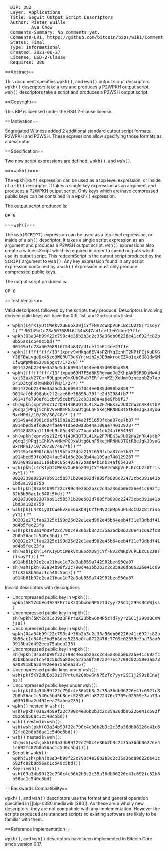 <pre>
  BIP: 382
  Layer: Applications
  Title: Segwit Output Script Descriptors
  Author: Pieter Wuille <pieter@wuille.net>
          Ava Chow <me@achow101.com>
  Comments-Summary: No comments yet.
  Comments-URI: https://github.com/bitcoin/bips/wiki/Comments:BIP-0382
  Status: Final
  Type: Informational
  Created: 2021-06-27
  License: BSD-2-Clause
  Requires: 380
</pre>

==Abstract==

This document specifies <tt>wpkh()</tt>, and <tt>wsh()</tt> output script descriptors.
<tt>wpkh()</tt> descriptors take a key and produces a P2WPKH output script.
<tt>wsh()</tt> descriptors take a script and produces a P2WSH output script.

==Copyright==

This BIP is licensed under the BSD 2-clause license.

==Motivation==

Segregated Witness added 2 additional standard output script formats: P2WPKH and P2WSH.
These expressions allow specifying those formats as a descriptor.

==Specification==

Two new script expressions are defined: <tt>wpkh()</tt>, and <tt>wsh()</tt>.

===<tt>wpkh()</tt>===

The <tt>wpkh(KEY)</tt> expression can be used as a top level expression, or inside of a <tt>sh()</tt> descriptor.
It takes a single key expression as an argument and produces a P2WPKH output script.
Only keys which are/have compressed public keys can be contained in a <tt>wpkh()</tt> expression.

The output script produced is:
<pre>
OP_0 <KEY_hash160>
</pre>

===<tt>wsh()</tt>===

The <tt>wsh(SCRIPT)</tt> expression can be used as a top level expression, or inside of a <tt>sh()</tt> descriptor.
It takes a single script expression as an argument and produces a P2WSH output script.
<tt>wsh()</tt> expressions also create a witnessScript which is required in order to spend outputs which use its output script.
This redeemScript is the output script produced by the <tt>SCRIPT</tt> argument to <tt>wsh()</tt>.
Any key expression found in any script expression contained by a <tt>wsh()</tt> expression must only produce compressed public keys.

The output script produced is:
<pre>
OP_0 <SCRIPT_sha256>
</pre>

==Test Vectors==

Valid descriptors followed by the scripts they produce. Descriptors involving derived child keys will have the 0th, 1st, and 2nd scripts listed.

* <tt>wpkh(L4rK1yDtCWekvXuE6oXD9jCYfFNV2cWRpVuPLBcCU2z8TrisoyY1)</tt>
** <tt>00149a1c78a507689f6f54b847ad1cef1e614ee23f1e</tt>
* <tt>wpkh(03a34b99f22c790c4e36b2b3c2c35a36db06226e41c692fc82b8b56ac1c540c5bd)</tt>
** <tt>00149a1c78a507689f6f54b847ad1cef1e614ee23f1e</tt>
* <tt>wpkh([ffffffff/13']xprv9vHkqa6EV4sPZHYqZznhT2NPtPCjKuDKGY38FBWLvgaDx45zo9WQRUT3dKYnjwih2yJD9mkrocEZXo1ex8G81dwSM1fwqWpWkeS3v86pgKt/1/2/0)</tt>
** <tt>0014326b2249e3a25d5dc60935f044ee835d090ba859</tt>
* <tt>wpkh([ffffffff/13']xpub69H7F5d8KSRgmmdJg2KhpAK8SR3DjMwAdkxj3ZuxV27CprR9LgpeyGmXUbC6wb7ERfvrnKZjXoUmmDznezpbZb7ap6r1D3tgFxHmwMkQTPH/1/2/*)</tt>
** <tt>0014326b2249e3a25d5dc60935f044ee835d090ba859</tt>
** <tt>0014af0bd98abc2f2cae66e36896a39ffe2d32984fb7</tt>
** <tt>00141fa798efd1cbf95cebf912c031b8a4a6e9fb9f27</tt>
* <tt>sh(wpkh(xprv9s21ZrQH143K3QTDL4LXw2F7HEK3wJUD2nW2nRk4stbPy6cq3jPPqjiChkVvvNKmPGJxWUtg6LnF5kejMRNNU3TGtRBeJgk33yuGBxrMPHi/10/20/30/40/*'))</tt>
** <tt>a9149a4d9901d6af519b2a23d4a2f51650fcba87ce7b87</tt>
** <tt>a914bed59fc0024fae941d6e20a3b44a109ae740129287</tt>
** <tt>a9148483aa1116eb9c05c482a72bada4b1db24af654387</tt>
* <tt>sh(wpkh(xprv9s21ZrQH143K3QTDL4LXw2F7HEK3wJUD2nW2nRk4stbPy6cq3jPPqjiChkVvvNKmPGJxWUtg6LnF5kejMRNNU3TGtRBeJgk33yuGBxrMPHi/10/20/30/40/*h))</tt>
** <tt>a9149a4d9901d6af519b2a23d4a2f51650fcba87ce7b87</tt>
** <tt>a914bed59fc0024fae941d6e20a3b44a109ae740129287</tt>
** <tt>a9148483aa1116eb9c05c482a72bada4b1db24af654387</tt>
* <tt>wsh(pkh(L4rK1yDtCWekvXuE6oXD9jCYfFNV2cWRpVuPLBcCU2z8TrisoyY1))</tt>
** <tt>0020338e023079b91c58571b20e602d7805fb808c22473cbc391a41b1bd3a192e75b</tt>
* <tt>wsh(pkh(03a34b99f22c790c4e36b2b3c2c35a36db06226e41c692fc82b8b56ac1c540c5bd))</tt>
** <tt>0020338e023079b91c58571b20e602d7805fb808c22473cbc391a41b1bd3a192e75b</tt>
* <tt>wsh(pk(L4rK1yDtCWekvXuE6oXD9jCYfFNV2cWRpVuPLBcCU2z8TrisoyY1))</tt>
** <tt>00202e271faa2325c199d25d22e1ead982e45b64eeb4f31e73dbdf41bd4b5fec23fa</tt>
* <tt>wsh(pk(03a34b99f22c790c4e36b2b3c2c35a36db06226e41c692fc82b8b56ac1c540c5bd))</tt>
** <tt>00202e271faa2325c199d25d22e1ead982e45b64eeb4f31e73dbdf41bd4b5fec23fa</tt>
* <tt>sh(wsh(pkh(L4rK1yDtCWekvXuE6oXD9jCYfFNV2cWRpVuPLBcCU2z8TrisoyY1)))</tt>
** <tt>a914b61b92e2ca21bac1e72a3ab859a742982bea960a87</tt>
* <tt>sh(wsh(pkh(03a34b99f22c790c4e36b2b3c2c35a36db06226e41c692fc82b8b56ac1c540c5bd)))</tt>
** <tt>a914b61b92e2ca21bac1e72a3ab859a742982bea960a87</tt>

Invalid descriptors with descriptions

* Uncompressed public key in <tt>wpkh()</tt>: <tt>wpkh(5KYZdUEo39z3FPrtuX2QbbwGnNP5zTd7yyr2SC1j299sBCnWjss)</tt>
* Uncompressed public key in <tt>wpkh()</tt>: <tt>sh(wpkh(5KYZdUEo39z3FPrtuX2QbbwGnNP5zTd7yyr2SC1j299sBCnWjss))</tt>
* Uncompressed public key in <tt>wpkh()</tt>: <tt>wpkh(04a34b99f22c790c4e36b2b3c2c35a36db06226e41c692fc82b8b56ac1c540c5bd5b8dec5235a0fa8722476c7709c02559e3aa73aa03918ba2d492eea75abea235)</tt>
* Uncompressed public key in <tt>wpkh()</tt>: <tt>sh(wpkh(04a34b99f22c790c4e36b2b3c2c35a36db06226e41c692fc82b8b56ac1c540c5bd5b8dec5235a0fa8722476c7709c02559e3aa73aa03918ba2d492eea75abea235))</tt>
* Uncompressed public keys under <tt>wsh()</tt>: <tt>wsh(pk(5KYZdUEo39z3FPrtuX2QbbwGnNP5zTd7yyr2SC1j299sBCnWjss))</tt>
* Uncompressed public keys under <tt>wsh()</tt>: <tt>wsh(pk(04a34b99f22c790c4e36b2b3c2c35a36db06226e41c692fc82b8b56ac1c540c5bd5b8dec5235a0fa8722476c7709c02559e3aa73aa03918ba2d492eea75abea235))</tt>
* <tt>wpkh()</tt> nested in <tt>wsh()</tt>: <tt>wsh(wpkh(03a34b99f22c790c4e36b2b3c2c35a36db06226e41c692fc82b8b56ac1c540c5bd))</tt>
* <tt>wsh()</tt> nested in <tt>wsh()</tt>: <tt>wsh(wsh(pkh(03a34b99f22c790c4e36b2b3c2c35a36db06226e41c692fc82b8b56ac1c540c5bd)))</tt>
* <tt>wsh()</tt> nested in <tt>wsh()</tt>: <tt>sh(wsh(wsh(pkh(03a34b99f22c790c4e36b2b3c2c35a36db06226e41c692fc82b8b56ac1c540c5bd))))</tt>
* Script in <tt>wpkh()</tt>: <tt>wpkh(wsh(pkh(03a34b99f22c790c4e36b2b3c2c35a36db06226e41c692fc82b8b56ac1c540c5bd)))</tt>
* Key in <tt>wsh()</tt>: <tt>wsh(03a34b99f22c790c4e36b2b3c2c35a36db06226e41c692fc82b8b56ac1c540c5bd)</tt>

==Backwards Compatibility==

<tt>wpkh()</tt>, and <tt>wsh()</tt> descriptors use the format and general operation specified in [[bip-0380.mediawiki|380]].
As these are a wholly new descriptors, they are not compatible with any implementation.
However the scripts produced are standard scripts so existing software are likely to be familiar with them.

==Reference Implementation==

<tt>wpkh()</tt>, and <tt>wsh()</tt> descriptors have been implemented in Bitcoin Core since version 0.17.
